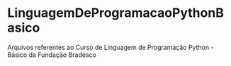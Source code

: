 # LinguagemDeProgramacaoPythonBasico
 Arquivos referentes ao Curso de Linguagem de Programação Python - Básico da Fundação Bradesco
